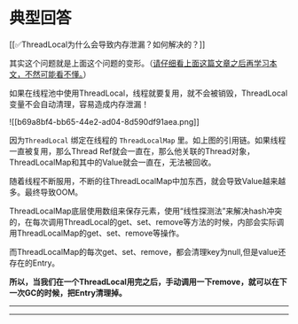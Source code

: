 # 典型回答


[[✅ThreadLocal为什么会导致内存泄漏？如何解决的？]]



其实这个问题就是上面这个问题的变形。（<u>请仔细看上面这篇文章之后再学习本文，不然可能看不懂。</u>）



如果在线程池中使用ThreadLocal，线程就要复用，就不会被销毁，ThreadLocal 变量不会自动清理，容易造成内存泄漏！  



![[b69a8bf4-bb65-44e2-ad04-8d590df91aea.png]]



因为`ThreadLocal` 绑定在线程的 `ThreadLocalMap` 里。如上图的引用链。如果线程一直被复用，那么Thread Ref就会一直在，那么他关联的Thread对象，ThreadLocalMap和其中的Value就会一直在，无法被回收。



随着线程不断服用，不断的往ThreadLocalMap中加东西，就会导致Value越来越多。最终导致OOM。



ThreadLocalMap底层使用数组来保存元素，使用“线性探测法”来解决hash冲突的，在每次调用ThreadLocal的get、set、remove等方法的时候，内部会实际调用ThreadLocalMap的get、set、remove等操作。



而ThreadLocalMap的每次get、set、remove，都会清理key为null,但是value还存在的Entry。



**所以，当我们在一个ThreadLocal用完之后，手动调用一下remove，就可以在下一次GC的时候，把Entry清理掉。**

****

****

# 
